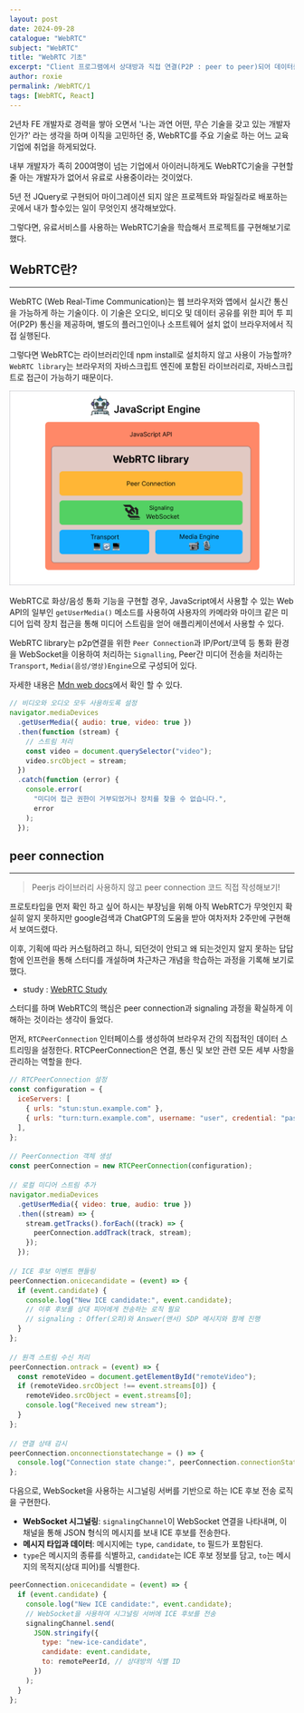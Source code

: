 ```yaml
---
layout: post
date: 2024-09-28
catalogue: "WebRTC"
subject: "WebRTC"
title: "WebRTC 기초"
excerpt: "Client 프로그램에서 상대방과 직접 연결(P2P : peer to peer)되어 데이터를 주고받는 기술."
author: roxie
permalink: /WebRTC/1
tags: [WebRTC, React]
---
```


2년차 FE 개발자로 경력을 쌓아 오면서 '나는 과연 어떤, 무슨 기술을 갖고 있는 개발자인가?' 라는 생각을 하며 이직을 고민하던 중, WebRTC를 주요 기술로 하는 어느 교육기업에 취업을 하게되었다.

내부 개발자가 족히 200여명이 넘는 기업에서 아이러니하게도 WebRTC기술을 구현할 줄 아는 개발자가 없어서 유료로 사용중이라는 것이었다.

5년 전 JQuery로 구현되어 마이그레이션 되지 않은 프로젝트와 파일질라로 배포하는 곳에서 내가 할수있는 일이 무엇인지 생각해보았다.

그렇다면, 유료서비스를 사용하는 WebRTC기술을 학습해서 프로젝트를 구현해보기로 했다.

## WebRTC란?

---

WebRTC (Web Real-Time Communication)는 웹 브라우저와 앱에서 실시간 통신을 가능하게 하는 기술이다. 이 기술은 오디오, 비디오 및 데이터 공유를 위한 피어 투 피어(P2P) 통신을 제공하며, 별도의 플러그인이나 소프트웨어 설치 없이 브라우저에서 직접 실행된다.

그렇다면 WebRTC는 라이브러리인데 npm install로 설치하지 않고 사용이 가능할까?
`WebRTC library`는 브라우저의 자바스크립트 엔진에 포함된 라이브러리로, 자바스크립트로 접근이 가능하기 때문이다.

 <img src="/assets/img/content/WebRTC/001/001.png" alt="">
 
WebRTC로 화상/음성 통화 기능을 구현할 경우, JavaScript에서 사용할 수 있는 Web API의 일부인 `getUserMedia()` 메소드를 사용하여 사용자의 카메라와 마이크 같은 미디어 입력 장치 접근을 통해 미디어 스트림을 얻어 애플리케이션에서 사용할 수 있다.

WebRTC library는 p2p연결을 위한 `Peer Connection`과 IP/Port/코덱 등 통화 환경을 WebSocket을 이용하여 처리하는 `Signalling`, Peer간 미디어 전송을 처리하는 `Transport`, `Media(음성/영상)Engine`으로 구성되어 있다.

자세한 내용은 [Mdn web docs](https://developer.mozilla.org/en-US/docs/Web/API/MediaDevices/getUserMedia)에서 확인 할 수 있다.

```javascript
// 비디오와 오디오 모두 사용하도록 설정
navigator.mediaDevices
  .getUserMedia({ audio: true, video: true })
  .then(function (stream) {
    // 스트림 처리
    const video = document.querySelector("video");
    video.srcObject = stream;
  })
  .catch(function (error) {
    console.error(
      "미디어 접근 권한이 거부되었거나 장치를 찾을 수 없습니다.",
      error
    );
  });
```

## peer connection

---

> Peerjs 라이브러리 사용하지 않고 peer connection 코드 직접 작성해보기!

프로토타입을 먼저 확인 하고 싶어 하시는 부장님을 위해 아직 WebRTC가 무엇인지 확실히 알지 못하지만 google검색과 ChatGPT의 도움을 받아 여차저차 2주만에 구현해서 보여드렸다.

이후, 기획에 따라 커스텀하려고 하니, 되던것이 안되고 왜 되는것인지 알지 못하는 답답함에 인프런을 통해 스터디를 개설하며 차근차근 개념을 학습하는 과정을 기록해 보기로 했다.

- study : [WebRTC Study](https://roxiedev.notion.site/WebRTC-Study-f98d8917e0604aa69db6a17a1093a3cb)

스터디를 하며 WebRTC의 핵심은 peer connection과 signaling 과정을 확실하게 이해하는 것이라는 생각이 들었다.

먼저, `RTCPeerConnection` 인터페이스를 생성하여 브라우저 간의 직접적인 데이터 스트리밍을 설정한다.
RTCPeerConnection은 연결, 통신 및 보안 관련 모든 세부 사항을 관리하는 역할을 한다.

<!-- <div class="file-name">protos/person.proto</div> -->

```javascript
// RTCPeerConnection 설정
const configuration = {
  iceServers: [
    { urls: "stun:stun.example.com" },
    { urls: "turn:turn.example.com", username: "user", credential: "pass" },
  ],
};

// PeerConnection 객체 생성
const peerConnection = new RTCPeerConnection(configuration);

// 로컬 미디어 스트림 추가
navigator.mediaDevices
  .getUserMedia({ video: true, audio: true })
  .then((stream) => {
    stream.getTracks().forEach((track) => {
      peerConnection.addTrack(track, stream);
    });
  });

// ICE 후보 이벤트 핸들링
peerConnection.onicecandidate = (event) => {
  if (event.candidate) {
    console.log("New ICE candidate:", event.candidate);
    // 이후 후보를 상대 피어에게 전송하는 로직 필요
    // signaling : Offer(오퍼)와 Answer(앤서) SDP 메시지와 함께 진행
  }
};

// 원격 스트림 수신 처리
peerConnection.ontrack = (event) => {
  const remoteVideo = document.getElementById("remoteVideo");
  if (remoteVideo.srcObject !== event.streams[0]) {
    remoteVideo.srcObject = event.streams[0];
    console.log("Received new stream");
  }
};

// 연결 상태 감시
peerConnection.onconnectionstatechange = () => {
  console.log("Connection state change:", peerConnection.connectionState);
};
```

다음으로, WebSocket을 사용하는 시그널링 서버를 기반으로 하는 ICE 후보 전송 로직을 구현한다.

- **WebSocket 시그널링**: `signalingChannel`이 WebSocket 연결을 나타내며, 이 채널을 통해 JSON 형식의 메시지를 보내 ICE 후보를 전송한다.
- **메시지 타입과 데이터**: 메시지에는 `type`, `candidate`, `to` 필드가 포함된다.&#x20;
- `type`은 메시지의 종류를 식별하고, `candidate`는 ICE 후보 정보를 담고, `to`는 메시지의 목적지(상대 피어)를 식별한다.

```javascript
peerConnection.onicecandidate = (event) => {
  if (event.candidate) {
    console.log("New ICE candidate:", event.candidate);
    // WebSocket을 사용하여 시그널링 서버에 ICE 후보를 전송
    signalingChannel.send(
      JSON.stringify({
        type: "new-ice-candidate",
        candidate: event.candidate,
        to: remotePeerId, // 상대방의 식별 ID
      })
    );
  }
};
```
